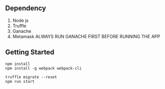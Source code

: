 ## Dependency
1) Node js
2) Truffle
3) Ganache
4) Metamask
ALWAYS RUN GANACHE FIRST BEFORE RUNNING THE APP

## Getting Started
```
npm install
npm install -g webpack webpack-cli

truffle migrate --reset
npm run start
```
